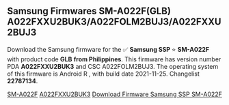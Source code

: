 <h2>Samsung Firmwares SM-A022F(GLB) A022FXXU2BUK3/A022FOLM2BUJ3/A022FXXU2BUJ3</h2>
Download the Samsung firmware for the ✅ <strong>Samsung SSP </strong> ⭐ <strong>SM-A022F</strong> with product code <strong>GLB</strong> <strong> from Philippines</strong>. This firmware has version number PDA <strong>A022FXXU2BUK3</strong> and CSC A022FOLM2BUJ3. The operating system of this firmware is Android R , with build date 2021-11-25. Changelist <strong>22787134</strong>.


[SM-A022F](https://samfirm.shop/samsung/model/SM-A022F)
[A022FXXU2BUK3](https://samfirm.shop/samsung/pda/A022FXXU2BUK3)
[Download Firmware Samsung SSP SM-A022F](https://samfirm.shop/samsung/firmware/477367)
